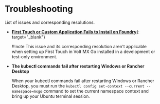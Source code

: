 # Troubleshooting

List of issues and corresponding resolutions. 

- [**First Touch or Custom Application Fails to Install on Foundry**](https://support.hcltechsw.com/csm?id=kb_article&sysparm_article=KB0106427){: target="_blank"}

    !!!note
        This issue and its corresponding resolution aren't applicable when setting up First Touch in Volt MX Go installed in a development or test-only environment.   

- **The kubectl commands fail after restarting Windows or Rancher Desktop**

    When your kubectl commands fail after restarting Windows or Rancher Desktop, you must run the `kubectl config set-context --current --namespace=mxgo` command to set the current namespace context and bring up your Ubuntu terminal session.